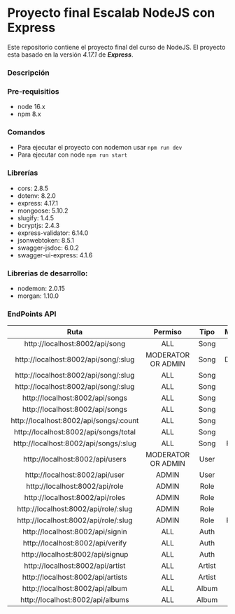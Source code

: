 # Proyecto final Escalab NodeJS con Express

Este repositorio contiene el proyecto final del curso de NodeJS. El proyecto esta basado en la versión *4.17.1* de ***Express***.

### Descripción


### Pre-requisitios
* node 16.x
* npm 8.x

### Comandos
* Para ejecutar el proyecto con nodemon usar `npm run dev`
* Para ejecutar con node `npm run start`

### Librerías
* cors: 2.8.5
* dotenv: 8.2.0
* express: 4.17.1
* mongoose: 5.10.2
* slugify: 1.4.5
* bcryptjs: 2.4.3
* express-validator: 6.14.0
* jsonwebtoken: 8.5.1
* swagger-jsdoc: 6.0.2
* swagger-ui-express: 4.1.6


### Librerias de desarrollo:
* nodemon: 2.0.15
* morgan: 1.10.0

### EndPoints API

|                  Ruta                  |      Permiso       |  Tipo  | Método |
|:--------------------------------------:|:------------------:|:------:|:------:|
|     http://localhost:8002/api/song     |        ALL         |  Song  |  POST  |
|  http://localhost:8002/api/song/:slug  | MODERATOR OR ADMIN |  Song  | DELETE |
|  http://localhost:8002/api/song/:slug  |        ALL         |  Song  |  PUT   |
|  http://localhost:8002/api/song/:slug  |        ALL         |  Song  |  GET   |
|    http://localhost:8002/api/songs     |        ALL         |  Song  |  GET   |
|    http://localhost:8002/api/songs     |        ALL         |  Song  |  POST  |
| http://localhost:8002/api/songs/:count |        ALL         |  Song  |  GET   |
| http://localhost:8002/api/songs/total  |        ALL         |  Song  |  GET   |
| http://localhost:8002/api/songs/:slug  |        ALL         |  Song  | PATCH  |
|    http://localhost:8002/api/users     | MODERATOR OR ADMIN |  User  |  GET   |
|     http://localhost:8002/api/user     |       ADMIN        |  User  |  POST  |
|     http://localhost:8002/api/role     |       ADMIN        |  Role  |  POST  |
|    http://localhost:8002/api/roles     |       ADMIN        |  Role  |  GET   |
|  http://localhost:8002/api/role/:slug  |       ADMIN        |  Role  |  GET   |
|  http://localhost:8002/api/role/:slug  |       ADMIN        |  Role  | PATCH  |
|    http://localhost:8002/api/signin    |        ALL         |  Auth  |  POST  |
|    http://localhost:8002/api/verify    |        ALL         |  Auth  |  POST  |
|    http://localhost:8002/api/signup    |        ALL         |  Auth  |  POST  |
|    http://localhost:8002/api/artist    |        ALL         | Artist |  POST  |
|   http://localhost:8002/api/artists    |        ALL         | Artist |  POST  |
|    http://localhost:8002/api/album     |        ALL         | Album  |  POST  |
|    http://localhost:8002/api/albums    |        ALL         | Album  |  POST  |
